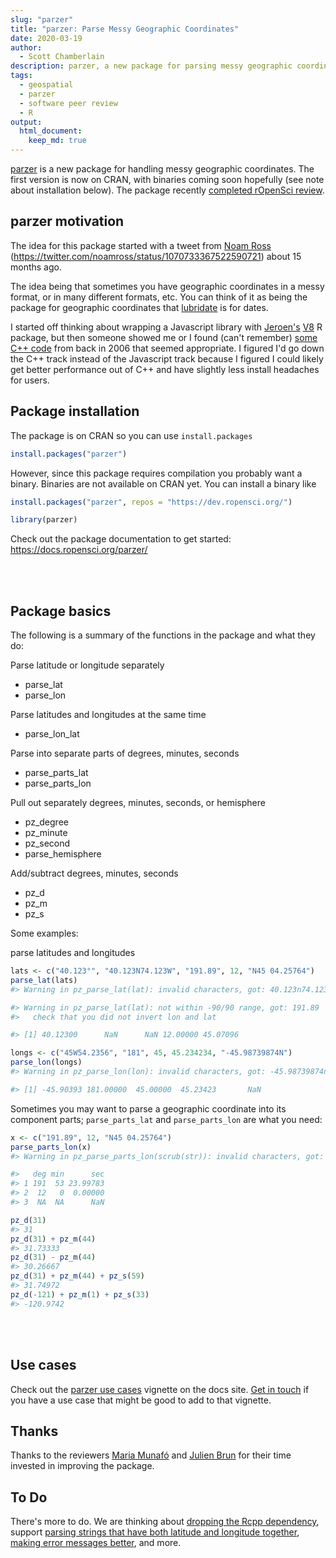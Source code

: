 ```yaml
---
slug: "parzer"
title: "parzer: Parse Messy Geographic Coordinates"
date: 2020-03-19
author:
  - Scott Chamberlain
description: parzer, a new package for parsing messy geographic coordinates.
tags:
  - geospatial
  - parzer
  - software peer review
  - R
output: 
  html_document:
    keep_md: true
---
```




[parzer][] is a new package for handling messy geographic coordinates. 
The first version is now on CRAN, with binaries coming soon hopefully (see
note about installation below). The package recently [completed rOpenSci
review](https://github.com/ropensci/onboarding/issues/341).

parzer motivation
------------------

The idea for this package started with a tweet from [Noam Ross](https://ropensci.org/author/noam-ross/) 
(https://twitter.com/noamross/status/1070733367522590721) about 15 months ago.

The idea being that sometimes you have geographic coordinates in a messy
format, or in many different formats, etc. You can think of it as being
the package for geographic coordinates that [lubridate][] is for dates.

I started off thinking about wrapping a Javascript library with [Jeroen's][jeroen]
[V8][] R package, but then someone showed me or I found (can't remember) [some C++ code][cll]
from back in 2006 that seemed appropriate. I figured I'd go down the C++
track instead of the Javascript track because I figured I could likely get
better performance out of C++ and have slightly less install headaches for users.


Package installation
------------------

The package is on CRAN so you can use `install.packages`


```r
install.packages("parzer")
```

However, since this package requires compilation you probably want a binary.
Binaries are not available on CRAN yet. You can install a binary like


```r
install.packages("parzer", repos = "https://dev.ropensci.org/")
```


```r
library(parzer)
```

Check out the package documentation to get started: <https://docs.ropensci.org/parzer/>

<br><br>

Package basics
------------------

The following is a summary of the functions in the package and what they do:

Parse latitude or longitude separately

- parse_lat
- parse_lon

Parse latitudes and longitudes at the same time

- parse_lon_lat

Parse into separate parts of degrees, minutes, seconds

- parse_parts_lat
- parse_parts_lon

Pull out separately degrees, minutes, seconds, or hemisphere

- pz_degree
- pz_minute
- pz_second
- parse_hemisphere

Add/subtract degrees, minutes, seconds

- pz_d
- pz_m
- pz_s

Some examples:

parse latitudes and longitudes


```r
lats <- c("40.123°", "40.123N74.123W", "191.89", 12, "N45 04.25764")
parse_lat(lats)
#> Warning in pz_parse_lat(lat): invalid characters, got: 40.123n74.123w

#> Warning in pz_parse_lat(lat): not within -90/90 range, got: 191.89
#>   check that you did not invert lon and lat

#> [1] 40.12300      NaN      NaN 12.00000 45.07096
```


```r
longs <- c("45W54.2356", "181", 45, 45.234234, "-45.98739874N")
parse_lon(longs)
#> Warning in pz_parse_lon(lon): invalid characters, got: -45.98739874n

#> [1] -45.90393 181.00000  45.00000  45.23423       NaN
```


Sometimes you may want to parse a geographic coordinate into its component
parts; `parse_parts_lat` and `parse_parts_lon` are what you need:


```r
x <- c("191.89", 12, "N45 04.25764")
parse_parts_lon(x)
#> Warning in pz_parse_parts_lon(scrub(str)): invalid characters, got: n45 04.25764

#>   deg min      sec
#> 1 191  53 23.99783
#> 2  12   0  0.00000
#> 3  NA  NA      NaN
```



```r
pz_d(31)
#> 31
pz_d(31) + pz_m(44)
#> 31.73333
pz_d(31) - pz_m(44)
#> 30.26667
pz_d(31) + pz_m(44) + pz_s(59)
#> 31.74972
pz_d(-121) + pz_m(1) + pz_s(33)
#> -120.9742
```

<br><br>

Use cases
------------------

Check out the [parzer use cases][usecases] vignette on the docs site.
[Get in touch](https://github.com/ropensci/parzer/issues) if you have a use case that
might be good to add to that vignette.


Thanks
------------------

Thanks to the reviewers [Maria Munafó](https://github.com/mvickm)
and [Julien Brun](https://github.com/brunj7) for their time invested
in improving the package.

To Do
------------------

There's more to do. We are thinking about [dropping the Rcpp dependency](https://github.com/ropensci/parzer/issues/17),
support [parsing strings that have both latitude and longitude together](https://github.com/ropensci/parzer/issues/3),
[making error messages better](https://github.com/ropensci/parzer/issues/5), and more.

[parzer]: https://github.com/ropensci/parzer
[usecases]: https://docs.ropensci.org/parzer/articles/use_cases.html
[lubridate]: https://cloud.r-project.org/web/packages/lubridate/
[cll]: https://www.codeproject.com/Articles/15659/Longitude-Latitude-String-Parser-and-Formatter
[jeroen]: https://ropensci.org/author/jeroen-ooms/
[V8]: https://cloud.r-project.org/web/packages/V8/
